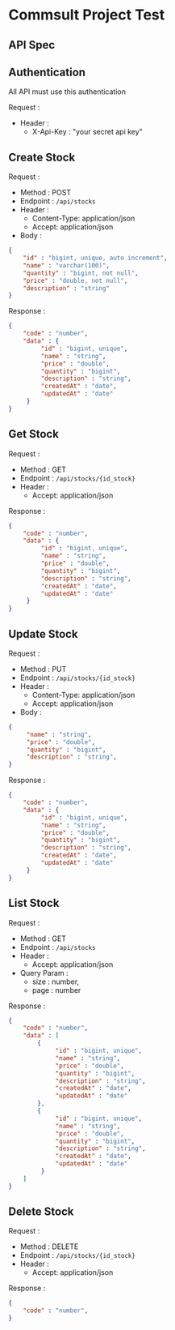 # Commsult Project Test
## API Spec
## Authentication

All API must use this authentication

Request :
- Header :
    - X-Api-Key : "your secret api key"

## Create Stock

Request :
- Method : POST
- Endpoint : `/api/stocks`
- Header :
    - Content-Type: application/json
    - Accept: application/json
- Body :
```json
{
    "id" : "bigint, unique, auto increment",
    "name" : "varchar(100)",
    "quantity" : "bigint, not null",
    "price" : "double, not null",
    "description" : "string"
}
```

Response :

```json 
{
    "code" : "number",
    "data" : {
         "id" : "bigint, unique",
         "name" : "string",
         "price" : "double",
         "quantity" : "bigint",
         "description" : "string",
         "createdAt" : "date",
         "updatedAt" : "date"
     }
}
```

## Get Stock

Request :
- Method : GET
- Endpoint : `/api/stocks/{id_stock}`
- Header :
    - Accept: application/json

Response :

```json 
{
    "code" : "number",
    "data" : {
         "id" : "bigint, unique",
         "name" : "string",
         "price" : "double",
         "quantity" : "bigint",
         "description" : "string",
         "createdAt" : "date",
         "updatedAt" : "date"
     }
}
```

## Update Stock

Request :
- Method : PUT
- Endpoint : `/api/stocks/{id_stock}`
- Header :
    - Content-Type: application/json
    - Accept: application/json
- Body :

```json 
{
     "name" : "string",
     "price" : "double",
     "quantity" : "bigint",
     "description" : "string",
}
```

Response :

```json 
{
    "code" : "number",
    "data" : {
         "id" : "bigint, unique",
         "name" : "string",
         "price" : "double",
         "quantity" : "bigint",
         "description" : "string",
         "createdAt" : "date",
         "updatedAt" : "date"
     }
}
```

## List Stock

Request :
- Method : GET
- Endpoint : `/api/stocks`
- Header :
    - Accept: application/json
- Query Param :
    - size : number,
    - page : number

Response :

```json 
{
    "code" : "number",
    "data" : [
        {
             "id" : "bigint, unique",
             "name" : "string",
             "price" : "double",
             "quantity" : "bigint",
             "description" : "string",
             "createdAt" : "date",
             "updatedAt" : "date"
        },
        {
             "id" : "bigint, unique",
             "name" : "string",
             "price" : "double",
             "quantity" : "bigint",
             "description" : "string",
             "createdAt" : "date",
             "updatedAt" : "date"
         }
    ]
}
```

## Delete Stock

Request :
- Method : DELETE
- Endpoint : `/api/stocks/{id_stock}`
- Header :
    - Accept: application/json

Response :

```json 
{
    "code" : "number",
}
```
